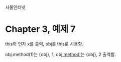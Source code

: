 
사물인터넷

Chapter 3, 예제 7
================================

this와 인자 x를 출력, obj를 this로 사용함.

obj.method(1)는 {obj}, 1, obj['method'](2)는 {obj}, 2 출력함.